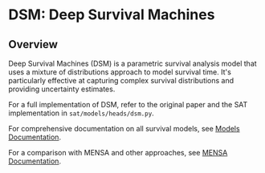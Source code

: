 # DSM: Deep Survival Machines

## Overview

Deep Survival Machines (DSM) is a parametric survival analysis model that uses a mixture of distributions approach to model survival time. It's particularly effective at capturing complex survival distributions and providing uncertainty estimates.

For a full implementation of DSM, refer to the original paper and the SAT implementation in `sat/models/heads/dsm.py`.

For comprehensive documentation on all survival models, see [Models Documentation](models.md).

For a comparison with MENSA and other approaches, see [MENSA Documentation](mensa.md).
